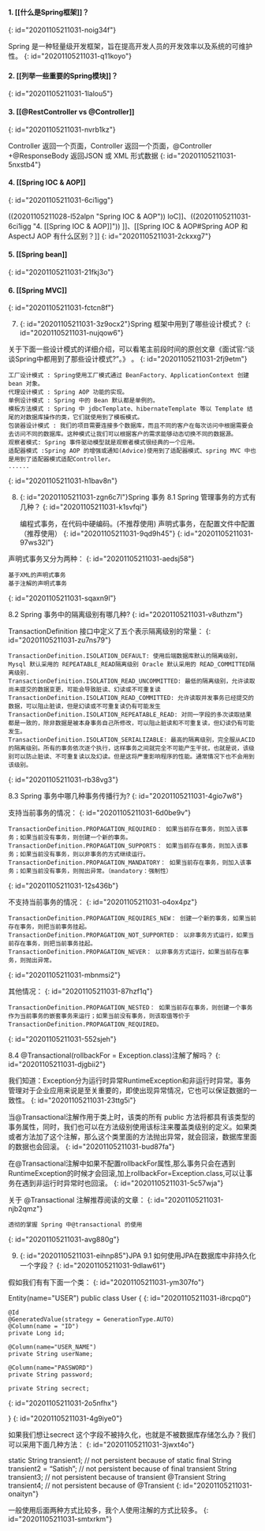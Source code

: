 #### 1. [[什么是Spring框架]]？
{: id="20201105211031-noig34f"}

Spring 是一种轻量级开发框架，旨在提高开发人员的开发效率以及系统的可维护性。
{: id="20201105211031-q11koyo"}

#### 2. [[列举一些重要的Spring模块]]？
{: id="20201105211031-1lalou5"}

#### 3. [[@RestController vs @Controller]]
{: id="20201105211031-nvrb1kz"}

Controller 返回一个页面，Controller 返回一个页面，@Controller +@ResponseBody 返回JSON 或 XML 形式数据
{: id="20201105211031-5nxstb4"}

#### 4. [[Spring IOC & AOP]]
{: id="20201105211031-6ci1igg"}

((20201105211028-l52alpn "Spring IOC & AOP")) IoC]]、((20201105211031-6ci1igg "4. [[Spring IOC &amp; AOP]]")) ]]、[[Spring IOC & AOP#Spring AOP 和 AspectJ AOP 有什么区别？]]
{: id="20201105211031-2ckxxg7"}

#### 5.  [[Spring bean]]
{: id="20201105211031-21fkj3o"}

#### 6. [[Spring MVC]]
{: id="20201105211031-fctcn8f"}

7. {: id="20201105211031-3z9ocx2"}Spring 框架中用到了哪些设计模式？
{: id="20201105211031-nujqow6"}

关于下面一些设计模式的详细介绍，可以看笔主前段时间的原创文章《面试官:“谈谈Spring中都用到了那些设计模式?”。》 。
{: id="20201105211031-2fj9etm"}

```
工厂设计模式 : Spring使用工厂模式通过 BeanFactory、ApplicationContext 创建 bean 对象。
代理设计模式 : Spring AOP 功能的实现。
单例设计模式 : Spring 中的 Bean 默认都是单例的。
模板方法模式 : Spring 中 jdbcTemplate、hibernateTemplate 等以 Template 结尾的对数据库操作的类，它们就使用到了模板模式。
包装器设计模式 : 我们的项目需要连接多个数据库，而且不同的客户在每次访问中根据需要会去访问不同的数据库。这种模式让我们可以根据客户的需求能够动态切换不同的数据源。
观察者模式: Spring 事件驱动模型就是观察者模式很经典的一个应用。
适配器模式 :Spring AOP 的增强或通知(Advice)使用到了适配器模式、spring MVC 中也是用到了适配器模式适配Controller。
......
```
{: id="20201105211031-h1bav8n"}

8. {: id="20201105211031-zgn6c7l"}Spring 事务
   8.1 Spring 管理事务的方式有几种？
   {: id="20201105211031-k1svfqi"}

   编程式事务，在代码中硬编码。(不推荐使用)
   声明式事务，在配置文件中配置（推荐使用）
   {: id="20201105211031-9qd9h45"}
{: id="20201105211031-97ws32l"}

声明式事务又分为两种：
{: id="20201105211031-aedsj58"}

```
基于XML的声明式事务
基于注解的声明式事务
```
{: id="20201105211031-sqaxn9l"}

8.2 Spring 事务中的隔离级别有哪几种?
{: id="20201105211031-v8uthzm"}

TransactionDefinition 接口中定义了五个表示隔离级别的常量：
{: id="20201105211031-zu7ns79"}

```
TransactionDefinition.ISOLATION_DEFAULT: 使用后端数据库默认的隔离级别，Mysql 默认采用的 REPEATABLE_READ隔离级别 Oracle 默认采用的 READ_COMMITTED隔离级别.
TransactionDefinition.ISOLATION_READ_UNCOMMITTED: 最低的隔离级别，允许读取尚未提交的数据变更，可能会导致脏读、幻读或不可重复读
TransactionDefinition.ISOLATION_READ_COMMITTED: 允许读取并发事务已经提交的数据，可以阻止脏读，但是幻读或不可重复读仍有可能发生
TransactionDefinition.ISOLATION_REPEATABLE_READ: 对同一字段的多次读取结果都是一致的，除非数据是被本身事务自己所修改，可以阻止脏读和不可重复读，但幻读仍有可能发生。
TransactionDefinition.ISOLATION_SERIALIZABLE: 最高的隔离级别，完全服从ACID的隔离级别。所有的事务依次逐个执行，这样事务之间就完全不可能产生干扰，也就是说，该级别可以防止脏读、不可重复读以及幻读。但是这将严重影响程序的性能。通常情况下也不会用到该级别。
```
{: id="20201105211031-rb38vg3"}

8.3 Spring 事务中哪几种事务传播行为?
{: id="20201105211031-4gio7w8"}

支持当前事务的情况：
{: id="20201105211031-6d0be9v"}

```
TransactionDefinition.PROPAGATION_REQUIRED： 如果当前存在事务，则加入该事务；如果当前没有事务，则创建一个新的事务。
TransactionDefinition.PROPAGATION_SUPPORTS： 如果当前存在事务，则加入该事务；如果当前没有事务，则以非事务的方式继续运行。
TransactionDefinition.PROPAGATION_MANDATORY： 如果当前存在事务，则加入该事务；如果当前没有事务，则抛出异常。（mandatory：强制性）
```
{: id="20201105211031-12s436b"}

不支持当前事务的情况：
{: id="20201105211031-o4ox4pz"}

```
TransactionDefinition.PROPAGATION_REQUIRES_NEW： 创建一个新的事务，如果当前存在事务，则把当前事务挂起。
TransactionDefinition.PROPAGATION_NOT_SUPPORTED： 以非事务方式运行，如果当前存在事务，则把当前事务挂起。
TransactionDefinition.PROPAGATION_NEVER： 以非事务方式运行，如果当前存在事务，则抛出异常。
```
{: id="20201105211031-mbnmsi2"}

其他情况：
{: id="20201105211031-87hzf1q"}

```
TransactionDefinition.PROPAGATION_NESTED： 如果当前存在事务，则创建一个事务作为当前事务的嵌套事务来运行；如果当前没有事务，则该取值等价于TransactionDefinition.PROPAGATION_REQUIRED。
```
{: id="20201105211031-552sjeh"}

8.4 @Transactional(rollbackFor = Exception.class)注解了解吗？
{: id="20201105211031-djgbii2"}

我们知道：Exception分为运行时异常RuntimeException和非运行时异常。事务管理对于企业应用来说是至关重要的，即使出现异常情况，它也可以保证数据的一致性。
{: id="20201105211031-23ttg5i"}

当@Transactional注解作用于类上时，该类的所有 public 方法将都具有该类型的事务属性，同时，我们也可以在方法级别使用该标注来覆盖类级别的定义。如果类或者方法加了这个注解，那么这个类里面的方法抛出异常，就会回滚，数据库里面的数据也会回滚。
{: id="20201105211031-bud87fa"}

在@Transactional注解中如果不配置rollbackFor属性,那么事务只会在遇到RuntimeException的时候才会回滚,加上rollbackFor=Exception.class,可以让事务在遇到非运行时异常时也回滚。
{: id="20201105211031-5c57wja"}

关于 @Transactional 注解推荐阅读的文章：
{: id="20201105211031-njb2qmz"}

```
透彻的掌握 Spring 中@transactional 的使用
```
{: id="20201105211031-avg880g"}

9. {: id="20201105211031-eihnp85"}JPA
   9.1 如何使用JPA在数据库中非持久化一个字段？
{: id="20201105211031-9dlaw61"}

假如我们有有下面一个类：
{: id="20201105211031-ym307fo"}

Entity(name="USER")
public class User {
{: id="20201105211031-i8rcpq0"}

```
@Id
@GeneratedValue(strategy = GenerationType.AUTO)
@Column(name = "ID")
private Long id;

@Column(name="USER_NAME")
private String userName;

@Column(name="PASSWORD")
private String password;

private String secrect;
```
{: id="20201105211031-2o5nfhx"}

}
{: id="20201105211031-4g9iye0"}

如果我们想让secrect 这个字段不被持久化，也就是不被数据库存储怎么办？我们可以采用下面几种方法：
{: id="20201105211031-3jwxt4o"}

static String transient1; // not persistent because of static
final String transient2 = “Satish”; // not persistent because of final
transient String transient3; // not persistent because of transient
@Transient
String transient4; // not persistent because of @Transient
{: id="20201105211031-onaityn"}

一般使用后面两种方式比较多，我个人使用注解的方式比较多。
{: id="20201105211031-smtxrkm"}
